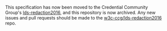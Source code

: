 This specification has now been moved to the Credential Community Group's
[lds-redaction2016](https://w3c-ccg.github.io/lds-redaction2016/), and this repository
is now archived. Any new issues and pull requests should be made to the
[w3c-ccg/lds-redaction2016](https://github.com/w3c-ccg/lds-redaction2016) repo.
